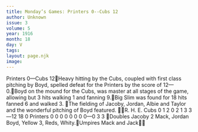 ```yaml
---
title: Monday’s Games: Printers 0--Cubs 12
author: Unknown
issue: 3
volume: 5
year: 1916
month: 18
day: V
tags:
layout: page.njk
image:
---
```

Printers 0—Cubs 12Heavy hitting by the Cubs, coupled with first class pitching by Boyd, spelled defeat for the Printers by the score of 12—0.Boyd on the mound for the Cubs, was master at all stages of the game, allowing but 3 hits walking 1 and fanning 9.Big Slim was found for 18 hits fanned 6 and walked 3. The fielding of Jacoby, Jordan, Albie and Taylor and the wonderful pitching of Boyd featured. R. H. E. Cubs 0 1 2 0 2 1 3 3—12 18 0 Printers 0 0 0 0 0 0 0 0—0 3 3 Doubles Jacoby 2 Mack, Jordan Boyd, Yellow 3, Reds, Whity.Umpires Mack and Jack
